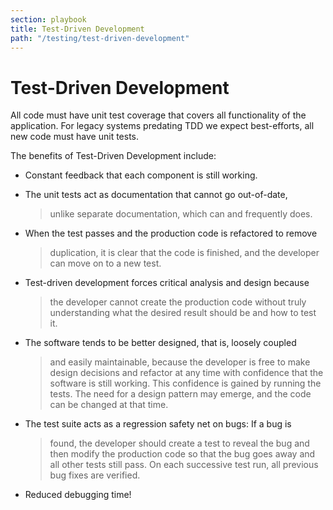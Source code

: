 ```yaml
---
section: playbook
title: Test-Driven Development
path: "/testing/test-driven-development"
---
```


# Test-Driven Development

All code must have unit test coverage that covers all functionality of
the application. For legacy systems predating TDD we expect
best-efforts, all new code must have unit tests.

The benefits of Test-Driven Development include:

- Constant feedback that each component is still working.

- The unit tests act as documentation that cannot go out-of-date,

  > unlike separate documentation, which can and frequently does.

- When the test passes and the production code is refactored to remove

  > duplication, it is clear that the code is finished, and the
  > developer can move on to a new test.

- Test-driven development forces critical analysis and design because

  > the developer cannot create the production code without truly
  > understanding what the desired result should be and how to test
  > it.

- The software tends to be better designed, that is, loosely coupled

  > and easily maintainable, because the developer is free to make
  > design decisions and refactor at any time with confidence that the
  > software is still working. This confidence is gained by running
  > the tests. The need for a design pattern may emerge, and the code
  > can be changed at that time.

- The test suite acts as a regression safety net on bugs: If a bug is

  > found, the developer should create a test to reveal the bug and
  > then modify the production code so that the bug goes away and all
  > other tests still pass. On each successive test run, all previous
  > bug fixes are verified.

- Reduced debugging time!
